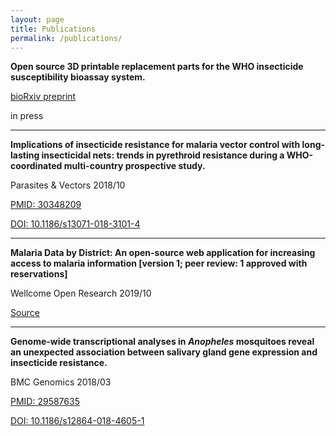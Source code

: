 ```yaml
---
layout: page
title: Publications
permalink: /publications/
---
```


**Open source 3D printable replacement parts for the WHO insecticide susceptibility bioassay system.** 

[bioRxiv preprint](https://www.biorxiv.org/content/10.1101/762849v1)

in press

---

**Implications of insecticide resistance for malaria vector control with long-lasting insecticidal nets: trends in pyrethroid resistance during a WHO-coordinated multi-country prospective study.**

Parasites & Vectors 2018/10

[PMID: 30348209](https://www.ncbi.nlm.nih.gov/pubmed/30348209)

[DOI: 10.1186/s13071-018-3101-4](https://doi.org/10.1186/s13071-018-3101-4)

---

**Malaria Data by District: An open-source web application for increasing access to malaria information [version 1; peer review: 1 approved with reservations]**

Wellcome Open Research 2019/10

[Source](https://wellcomeopenresearch.org/articles/4-151)

---

**Genome-wide transcriptional analyses in _Anopheles_ mosquitoes reveal an unexpected association between salivary gland gene expression and insecticide resistance.**

BMC Genomics 2018/03

[PMID: 29587635](https://www.ncbi.nlm.nih.gov/pubmed/29587635)

[DOI: 10.1186/s12864-018-4605-1](https://doi.org/10.1186/s12864-018-4605-1)

